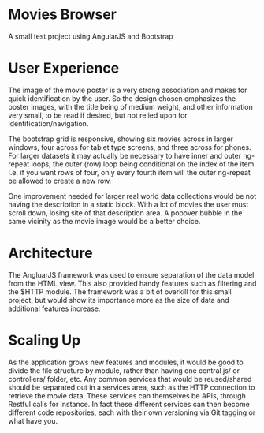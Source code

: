 Movies Browser
==============

A small test project using AngularJS and Bootstrap


User Experience
===============
The image of the movie poster is a very strong association and makes for quick identification by the user. So the design chosen emphasizes the poster images, with the title being of medium weight, and other information very small, to be read if desired, but not relied upon for identification/navigation.

The bootstrap grid is responsive, showing six movies across in larger windows, four across for tablet type screens, and three across for phones. For larger datasets it may actually be necessary to have inner and outer ng-repeat loops, the outer (row) loop being conditional on the index of the item. I.e. if you want rows of four, only every fourth item will the outer ng-repeat be allowed to create a new row.

One improvement needed for larger real world data collections would be not having the description in a static block. With a lot of movies the user must scroll down, losing site of that description area. A popover bubble in the same vicinity as the movie image would be a better choice.


Architecture
============
The AngluarJS framework was used to ensure separation of the data model from the HTML view. This also provided handy features such as filtering and the $HTTP module. The framework was a bit of overkill for this small project, but would show its importance more as the size of data and additional features increase.


Scaling Up
==========
As the application grows new features and modules, it would be good to divide the file structure by module, rather than having one central js/ or controllers/ folder, etc. Any common services that would be reused/shared should be separated out in a services area, such as the HTTP connection to retrieve the movie data. These services can themselves be APIs, through Restful calls for instance. In fact these different services can then become different code repositories, each with their own versioning via Git tagging or what have you.